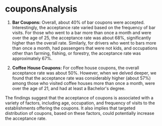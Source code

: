 # couponsAnalysis
1. **Bar Coupons:** Overall, about 40% of bar coupons were accepted. Interestingly, the acceptance rate varied based on the frequency of bar visits. For those who went to a bar more than once a month and were over the age of 25, the acceptance rate was about 68%, significantly higher than the overall rate. Similarly, for drivers who went to bars more than once a month, had passengers that were not kids, and occupations other than farming, fishing, or forestry, the acceptance rate was approximately 67%. 

2. **Coffee House Coupons:** For coffee house coupons, the overall acceptance rate was about 50%. However, when we delved deeper, we found that the acceptance rate was considerably higher (about 57%) among those who visited coffee houses more than once a month, were over the age of 21, and had at least a Bachelor's degree.

The findings suggest that the acceptance of coupons is associated with a variety of factors, including age, occupation, and frequency of visits to the establishments offering the coupons. It also implies that targeted distribution of coupons, based on these factors, could potentially increase the acceptance rate. 
